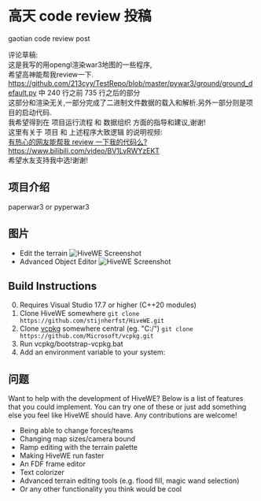 # 高天 code review 投稿
gaotian code review post

评论草稿:  
这是我写的用opengl渲染war3地图的一些程序,  
希望高神能帮我review一下.  
https://github.com/213cyy/TestRepo/blob/master/pywar3/ground/ground_default.py
中 240 行之前 735 行之后的部分  
这部分和渲染无关,一部分完成了二进制文件数据的载入和解析.另外一部分则是项目的启动代码.  
我希望得到在 项目运行流程 和 数据组织 方面的指导和建议,谢谢!  
这里有关于 项目 和 上述程序大致逻辑 的说明视频:  
[有热心的网友能帮我 review 一下我的代码么?](https://www.bilibili.com/video/BV1LvRWYzEKT)    
https://www.bilibili.com/video/BV1LvRWYzEKT  
希望水友支持我中选!谢谢!


## 项目介绍
paperwar3 or pyperwar3

## 图片

- Edit the terrain
![HiveWE Screenshot](/HiveWE.png)
- Advanced Object Editor
![HiveWE Screenshot](/ObjectEditor.png)

## Build Instructions

0. Requires Visual Studio 17.7 or higher (C++20 modules)
1. Clone HiveWE somewhere 
`git clone https://github.com/stijnherfst/HiveWE.git`
2. Clone [vcpkg](https://github.com/microsoft/vcpkg) somewhere central (eg. "C:/")
`git clone https://github.com/Microsoft/vcpkg.git`
3. Run vcpkg/bootstrap-vcpkg.bat
4. Add an environment variable to your system:

## 问题

Want to help with the development of HiveWE? Below is a list of features that you could implement. You can try one of these or just add something else you feel like HiveWE should have. Any contributions are welcome!

- Being able to change forces/teams
- Changing map sizes/camera bound
- Ramp editing with the terrain palette
- Making HiveWE run faster
- An FDF frame editor
- Text colorizer
- Advanced terrain editing tools (e.g. flood fill, magic wand selection)
- Or any other functionality you think would be cool